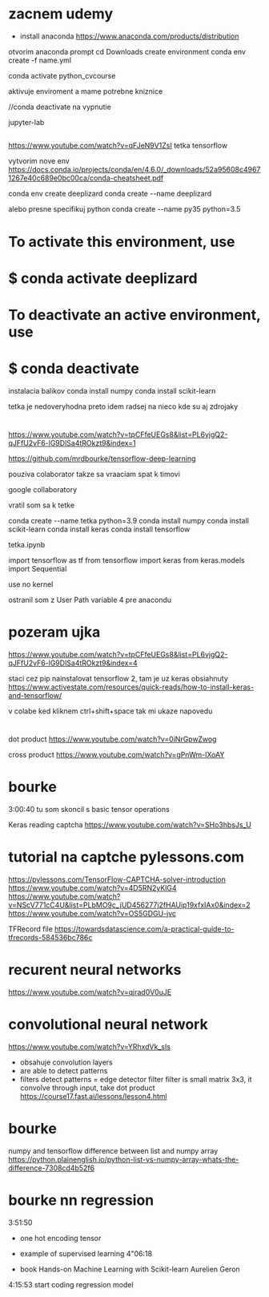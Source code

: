 # zacnem udemy
- install anaconda
https://www.anaconda.com/products/distribution

otvorim anaconda prompt
cd Downloads
create environment
conda env create -f name.yml

conda activate python_cvcourse

aktivuje enviroment a mame potrebne kniznice

//conda deactivate
na vypnutie

jupyter-lab


##
https://www.youtube.com/watch?v=qFJeN9V1ZsI
tetka tensorflow

vytvorim nove env
https://docs.conda.io/projects/conda/en/4.6.0/_downloads/52a95608c49671267e40c689e0bc00ca/conda-cheatsheet.pdf

conda env create deeplizard
conda create --name deeplizard 

alebo presne specifikuj python
conda create --name py35 python=3.5


# To activate this environment, use
#
#     $ conda activate deeplizard
#
# To deactivate an active environment, use
#
#     $ conda deactivate


instalacia balikov
conda install numpy
conda install scikit-learn


tetka je nedoveryhodna preto idem radsej na nieco kde su aj zdrojaky


# ########################################################
https://www.youtube.com/watch?v=tpCFfeUEGs8&list=PL6vjgQ2-qJFfU2vF6-lG9DlSa4tROkzt9&index=1

https://github.com/mrdbourke/tensorflow-deep-learning

pouziva colaborator takze sa vraaciam spat k timovi

google collaboratory





vratil som sa k tetke

conda create --name tetka python=3.9
conda install numpy
conda install scikit-learn
conda install keras
conda install tensorflow

tetka.ipynb

import tensorflow as tf
from tensorflow import keras
from keras.models import Sequential

use no kernel

ostranil som z User Path variable 4 pre anacondu

# pozeram ujka
https://www.youtube.com/watch?v=tpCFfeUEGs8&list=PL6vjgQ2-qJFfU2vF6-lG9DlSa4tROkzt9&index=4

staci cez pip nainstalovat tensorflow 2, tam je uz keras obsiahnuty
https://www.activestate.com/resources/quick-reads/how-to-install-keras-and-tensorflow/

v colabe ked kliknem ctrl+shift+space tak mi ukaze napovedu


#
dot product
https://www.youtube.com/watch?v=0iNrGpwZwog

cross product
https://www.youtube.com/watch?v=gPnWm-IXoAY


# bourke 
3:00:40 tu som skoncil s basic tensor operations

Keras reading captcha
https://www.youtube.com/watch?v=SHo3hbsJs_U

# tutorial na captche pylessons.com
https://pylessons.com/TensorFlow-CAPTCHA-solver-introduction
https://www.youtube.com/watch?v=4D5RN2yKlG4
https://www.youtube.com/watch?v=NScV771cC4U&list=PLbMO9c_jUD456277j2fHAUip19xfxIAx0&index=2
https://www.youtube.com/watch?v=OS5GDGU-jvc

TFRecord file
https://towardsdatascience.com/a-practical-guide-to-tfrecords-584536bc786c



# recurent neural networks
https://www.youtube.com/watch?v=qjrad0V0uJE

# convolutional neural network
https://www.youtube.com/watch?v=YRhxdVk_sIs
- obsahuje convolution layers
- are able to detect patterns
- filters detect patterns = edge detector filter
filter is small matrix 3x3, it convolve through input, take dot product
https://course17.fast.ai/lessons/lesson4.html



# bourke
numpy and tensorflow
difference between list and numpy array
https://python.plainenglish.io/python-list-vs-numpy-array-whats-the-difference-7308cd4b52f6

# bourke nn regression
3:51:50
- one hot encoding tensor
- example of supervised learning
4"06:18

- book Hands-on Machine Learning with Scikit-learn Aurelien Geron

4:15:53 start coding regression model
